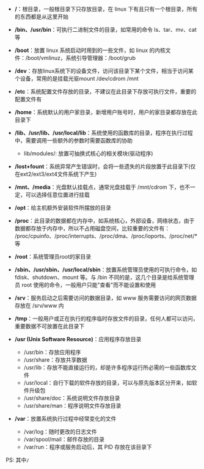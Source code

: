 - **/**：根目录，一般根目录下只存放目录，在 linux 下有且只有一个根目录，所有的东西都是从这里开始

- **/bin、/usr/bin**：可执行二进制文件的目录，如常用的命令 ls、tar、mv、cat 等

- **/boot**：放置 linux 系统启动时用到的一些文件，如 linux 的内核文件：/boot/vmlinuz，系统引导管理器：/boot/grub

- **/dev**：存放linux系统下的设备文件，访问该目录下某个文件，相当于访问某个设备，常用的是挂载光驱mount /dev/cdrom /mnt

- **/etc**：系统配置文件存放的目录，不建议在此目录下存放可执行文件，重要的配置文件有

- **/home**：系统默认的用户家目录，新增用户账号时，用户的家目录都存放在此目录下

- **/lib、/usr/lib、/usr/local/lib**：系统使用的函数库的目录，程序在执行过程中，需要调用一些额外的参数时需要函数库的协助
  * lib/modules/: 放置可抽换式核心的相关模块(驱动程序)

- **/lost+fount**：系统异常产生错误时，会将一些遗失的片段放置于此目录下(仅在ext2/ext3/ext4文件系统下产生)

- **/mnt、/media**：光盘默认挂载点，通常光盘挂载于 /mnt/cdrom 下，也不一定，可以选择任意位置进行挂载

- **/opt**：给主机额外安装软件所摆放的目录

- **/proc**：此目录的数据都在内存中，如系统核心，外部设备，网络状态，由于数据都存放于内存中，所以不占用磁盘空间，比较重要的文件有：
/proc/cpuinfo、/proc/interrupts、/proc/dma、/proc/ioports、/proc/net/* 等

- **/root**：系统管理员root的家目录

- **/sbin、/usr/sbin、/usr/local/sbin**：放置系统管理员使用的可执行命令，如 fdisk、shutdown、mount 等。与 /bin 不同的是，这几个目录是给系统管理员 root 使用的命令，一般用户只能"查看"而不能设置和使用

- **/srv**：服务启动之后需要访问的数据目录，如 www 服务需要访问的网页数据存放在 /srv/www 内

- **/tmp**：一般用户或正在执行的程序临时存放文件的目录，任何人都可以访问，重要数据不可放置在此目录下

- **/usr (Unix Software Resource)**：应用程序存放目录
  * /usr/bin：存放应用程序
  * /usr/share：存放共享数据
  * /usr/lib：存放不能直接运行的，却是许多程序运行所必需的一些函数库文件
  * /usr/local：自行下载的软件存放的目录，可以与原先版本区分开来，如软件升级包
  * /usr/share/doc：系统说明文件存放目录
  * /usr/share/man：程序说明文件存放目录
- **/var**：放置系统执行过程中经常变化的文件
  * /var/log：随时更改的日志文件
  * /var/spool/mail：邮件存放的目录
  * /var/run：程序或服务启动后，其 PID 存放在该目录下

PS: 其中`/`